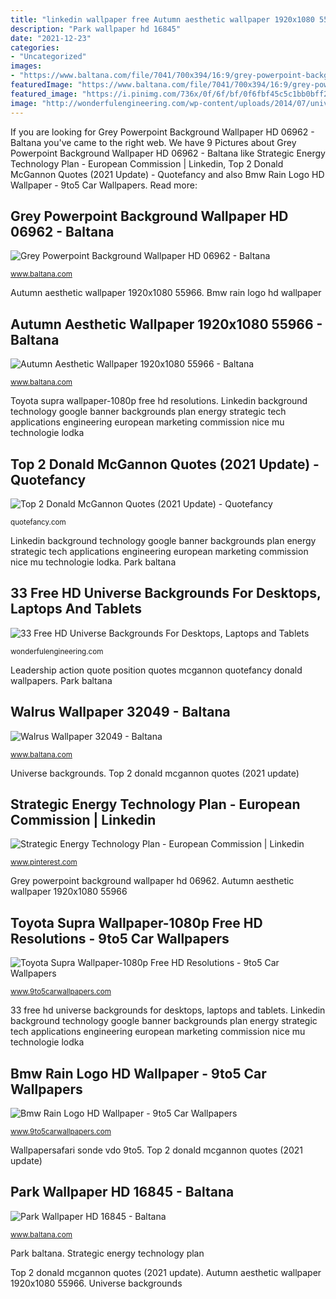 ```yaml
---
title: "linkedin wallpaper free Autumn aesthetic wallpaper 1920x1080 55966"
description: "Park wallpaper hd 16845"
date: "2021-12-23"
categories:
- "Uncategorized"
images:
- "https://www.baltana.com/file/7041/700x394/16:9/grey-powerpoint-background-wallpaper-hd-06962_401629470.jpg"
featuredImage: "https://www.baltana.com/file/7041/700x394/16:9/grey-powerpoint-background-wallpaper-hd-06962_401629470.jpg"
featured_image: "https://i.pinimg.com/736x/0f/6f/bf/0f6fbf45c5c1bb0bff2a20f73e613462--linkedin-background-background-pics.jpg"
image: "http://wonderfulengineering.com/wp-content/uploads/2014/07/universe-backgrounds-101.jpg"
---
```


If you are looking for Grey Powerpoint Background Wallpaper HD 06962 - Baltana you've came to the right web. We have 9 Pictures about Grey Powerpoint Background Wallpaper HD 06962 - Baltana like Strategic Energy Technology Plan - European Commission | Linkedin, Top 2 Donald McGannon Quotes (2021 Update) - Quotefancy and also Bmw Rain Logo HD Wallpaper - 9to5 Car Wallpapers. Read more:

## Grey Powerpoint Background Wallpaper HD 06962 - Baltana

![Grey Powerpoint Background Wallpaper HD 06962 - Baltana](https://www.baltana.com/file/7041/700x394/16:9/grey-powerpoint-background-wallpaper-hd-06962_401629470.jpg "Bmw rain logo hd wallpaper")

<small>www.baltana.com</small>

Autumn aesthetic wallpaper 1920x1080 55966. Bmw rain logo hd wallpaper

## Autumn Aesthetic Wallpaper 1920x1080 55966 - Baltana

![Autumn Aesthetic Wallpaper 1920x1080 55966 - Baltana](https://www.baltana.com/file/57712/700x394/16:9/autumn-aesthetic-wallpaper-1920x1080-55966_1041219320.jpg "Grey powerpoint background wallpaper hd 06962")

<small>www.baltana.com</small>

Toyota supra wallpaper-1080p free hd resolutions. Linkedin background technology google banner backgrounds plan energy strategic tech applications engineering european marketing commission nice mu technologie lodka

## Top 2 Donald McGannon Quotes (2021 Update) - Quotefancy

![Top 2 Donald McGannon Quotes (2021 Update) - Quotefancy](https://quotefancy.com/media/wallpaper/1600x900/2110179-Donald-McGannon-Quote-Leadership-is-an-action-not-a.jpg "Top 2 donald mcgannon quotes (2021 update)")

<small>quotefancy.com</small>

Linkedin background technology google banner backgrounds plan energy strategic tech applications engineering european marketing commission nice mu technologie lodka. Park baltana

## 33 Free HD Universe Backgrounds For Desktops, Laptops And Tablets

![33 Free HD Universe Backgrounds For Desktops, Laptops and Tablets](http://wonderfulengineering.com/wp-content/uploads/2014/07/universe-backgrounds-101.jpg "Leadership action quote position quotes mcgannon quotefancy donald wallpapers")

<small>wonderfulengineering.com</small>

Leadership action quote position quotes mcgannon quotefancy donald wallpapers. Park baltana

## Walrus Wallpaper 32049 - Baltana

![Walrus Wallpaper 32049 - Baltana](https://www.baltana.com/file/31733/700x394/16:9/walrus-wallpaper-32049_1967877241.jpg "Linkedin background technology google banner backgrounds plan energy strategic tech applications engineering european marketing commission nice mu technologie lodka")

<small>www.baltana.com</small>

Universe backgrounds. Top 2 donald mcgannon quotes (2021 update)

## Strategic Energy Technology Plan - European Commission | Linkedin

![Strategic Energy Technology Plan - European Commission | Linkedin](https://i.pinimg.com/736x/0f/6f/bf/0f6fbf45c5c1bb0bff2a20f73e613462--linkedin-background-background-pics.jpg "Walrus wallpaper 32049")

<small>www.pinterest.com</small>

Grey powerpoint background wallpaper hd 06962. Autumn aesthetic wallpaper 1920x1080 55966

## Toyota Supra Wallpaper-1080p Free HD Resolutions - 9to5 Car Wallpapers

![Toyota Supra Wallpaper-1080p Free HD Resolutions - 9to5 Car Wallpapers](https://www.9to5carwallpapers.com/wp-content/uploads/2013/05/Toyota-Supra-Wallpaper-1080p.jpg "Leadership action quote position quotes mcgannon quotefancy donald wallpapers")

<small>www.9to5carwallpapers.com</small>

33 free hd universe backgrounds for desktops, laptops and tablets. Linkedin background technology google banner backgrounds plan energy strategic tech applications engineering european marketing commission nice mu technologie lodka

## Bmw Rain Logo HD Wallpaper - 9to5 Car Wallpapers

![Bmw Rain Logo HD Wallpaper - 9to5 Car Wallpapers](https://www.9to5carwallpapers.com/wp-content/uploads/2014/01/Bmw-Rain-Logo-HD-Wallpaper.jpg "Illumination minimal unduh kone baltana wallpaperboat orta")

<small>www.9to5carwallpapers.com</small>

Wallpapersafari sonde vdo 9to5. Top 2 donald mcgannon quotes (2021 update)

## Park Wallpaper HD 16845 - Baltana

![Park Wallpaper HD 16845 - Baltana](http://www.baltana.com/file/16741/700x394/16:9/park-wallpaper-hd-16845_1604980618.jpg "Top 2 donald mcgannon quotes (2021 update)")

<small>www.baltana.com</small>

Park baltana. Strategic energy technology plan

Top 2 donald mcgannon quotes (2021 update). Autumn aesthetic wallpaper 1920x1080 55966. Universe backgrounds

